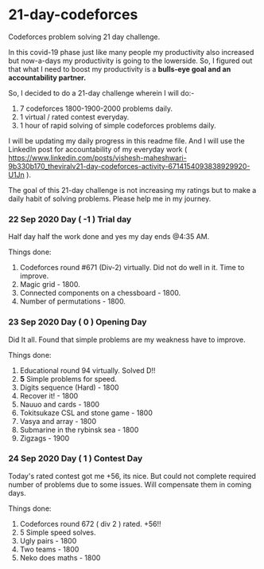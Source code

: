 # 21-day-codeforces
Codeforces problem solving 21 day challenge.

In this covid-19 phase just like many people my productivity also increased but now-a-days my productivity is going to the lowerside.
So, I figured out that what I need to boost my productivity is a __bulls-eye goal and an accountability partner.__

So, I decided to do a 21-day challenge wherein I will do:-
1. 7 codeforces 1800-1900-2000 problems daily.
2. 1 virtual / rated contest everyday.
3. 1 hour of rapid solving of simple codeforces problems daily.

I will be updating my daily progress in this readme file.
And I will use the LinkedIn post for accountability of my everyday work
( https://www.linkedin.com/posts/vishesh-maheshwari-9b330b170_theviralv21-day-codeforces-activity-6714154093838929920-U1Jn ).

The goal of this 21-day challenge is not increasing my ratings but to make a daily habit of solving problems. Please help me in my journey.

### 22 Sep 2020	Day ( -1 )	Trial day

Half day half the work done and yes my day ends @4:35 AM.

Things done:

1. Codeforces round #671 (Div-2) virtually. Did not do well in it. Time to improve.
2. Magic grid - 1800.
3. Connected components on a chessboard - 1800.
4. Number of permutations - 1800.

### 23 Sep 2020    Day ( 0 )    Opening Day

Did It all. Found that simple problems are my weakness have to improve.

Things done:

1. Educational round 94 virtually. Solved D!!
2. **5** Simple problems for speed.
3. Digits sequence (Hard) - 1800
4. Recover it! - 1800
5. Nauuo and cards - 1800
6. Tokitsukaze CSL and stone game - 1800
7. Vasya and array - 1800
8. Submarine in the rybinsk sea - 1800
9. Zigzags - 1900

### 24 Sep 2020    Day ( 1 )    Contest Day

Today's rated contest got me +56, its nice. But could not complete required number of problems due to some issues. Will compensate them in coming days.

Things done:

1. Codeforces round 672 ( div 2 ) rated. +56!!
2. 5 Simple speed solves.
3. Ugly pairs - 1800
4. Two teams - 1800
5. Neko does maths - 1800
